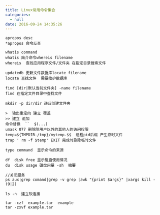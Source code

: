 ```yaml
---
title: Linux常用命令集合
categories:
  - null
date: 2016-09-24 14:35:26
---
```



	apropos desc
	*apropos 命令反查

	whatis command
	whatis 简介命令whereis filename
	whereis  查找应用程序文件/文件夹 在指定目录搜索文件

	updatedb 更新文件数据库locate filename
	locate 查找文件  需要维护数据库

	find [dir|默认当前文件夹] -name filename
	find 在指定文件目录中查找文件
<!--more-->
	mkdir -p dir/dir 递归创建文件夹

	>  输出重定向 建立 覆盖
	>> 建立 追加
	命令替换  ``  $(...)
	umask 077 删除除用户以外的其他人的访问权限
	temp=${TMPDIR-/tmp}/mytemp.$$  进程pid后缀 产生临时文件
	trap ' rm -f $temp' EXIT 完成时删除临时文件

	type command  显示命令的来源

	df  disk free 显示磁盘使用情况
	du  disk usage 磁盘用量 -sh  摘要

	//关闭服务
	ps aux|grep comand|grep -v grep |awk "{print $args}" |xargs kill -(9|2)

	ls -n  建立软连接

	tar -czf  example.tar  example  
	tar -zxvf example.tar